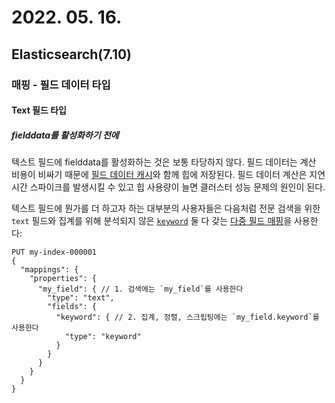 # 2022. 05. 16.

## Elasticsearch(7.10)

### 매핑 - 필드 데이터 타입

#### Text 필드 타입

##### fielddata를 활성화하기 전에

텍스트 필드에 fielddata를 활성화하는 것은 보통 타당하지 않다. 필드 데이터는 계산 비용이 비싸기 때문에 [필드 데이터 캐시][modules-fielddata]와 함께 힙에 저장된다. 필드 데이터 계산은 지연시간 스파이크를 발생시킬 수 있고 힙 사용량이 늘면 클러스터 성능 문제의 원인이 된다.

텍스트 필드에 뭔가를 더 하고자 하는 대부분의 사용자들은 다음처럼 전문 검색을 위한 `text` 필드와 집계를 위해 분석되지 않은 [`keyword`][keyword-type-family] 둘 다 갖는 [다중 필드 매핑][multi-field-mappings]을 사용한다:

```http
PUT my-index-000001
{
  "mappings": {
    "properties": {
      "my_field": { // 1. 검색에는 `my_field`를 사용한다
        "type": "text",
        "fields": {
          "keyword": { // 2. 집계, 정렬, 스크립팅에는 `my_field.keyword`를 사용한다
            "type": "keyword"
          }
        }
      }
    }
  }
}
```





[modules-fielddata]: https://www.elastic.co/guide/en/elasticsearch/reference/7.10/modules-fielddata.html
[keyword-type-family]: https://www.elastic.co/guide/en/elasticsearch/reference/7.10/keyword.html
[multi-field-mappings]: https://www.elastic.co/guide/en/elasticsearch/reference/7.10/multi-fields.html